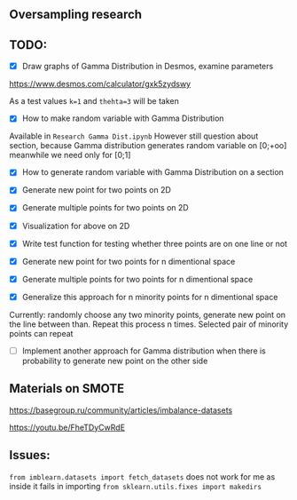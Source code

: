 ## Oversampling research

## TODO:
- [x] Draw graphs of Gamma Distribution in Desmos, examine parameters

https://www.desmos.com/calculator/gxk5zydswy

As a test values `k=1` and `thehta=3` will be taken 

- [x] How to make random variable with Gamma Distribution


Available in `Research Gamma Dist.ipynb`
However still question about section, because Gamma distribution generates random variable on [0;+oo] meanwhile we need only for [0;1]

- [x] How to generate random variable with Gamma Distribution on a section

- [x] Generate new point for two points on 2D

- [x] Generate multiple points for two points on 2D

- [x] Visualization for above on 2D

- [x] Write test function for testing whether three points are on one line or not

- [x] Generate new point for two points for n dimentional space

- [x] Generate multiple points for two points for n dimentional space

- [x] Generalize this approach for n minority points for n dimentional space

Currently: randomly choose any two minority points, generate new point on the line between than. Repeat this process n times. Selected pair of minority points can repeat

- [ ] Implement another approach for Gamma distribution when there is probability to generate new point on the other side

## Materials on SMOTE

https://basegroup.ru/community/articles/imbalance-datasets

https://youtu.be/FheTDyCwRdE


## Issues:

`from imblearn.datasets import fetch_datasets` does not work for me as inside it fails in importing `from sklearn.utils.fixes import makedirs`
